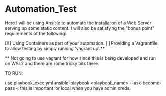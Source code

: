 # Automation_Test
Here I will be using Ansible to automate the installation of a Web Server serving up some static content. I will also be satisfying the "bonus point" requirements of the following:

[X] Using Containers as part of your automation.
[ ] Providing a Vagrantfile to allow testing by simply running 'vagrant up'.**

** Not going to use vagrant for now since this is being developed and run on WSL2 and there are some tricky bits there.

TO RUN:

use playbook_exec.yml
ansible-playbook <playbook_name> --ask-become-pass < this is important for local when you have admin creds. 